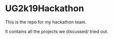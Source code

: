 # UG2k19Hackathon
This is the repo for my hackathon team.

It contains all the projects we discussed/ tried out.
